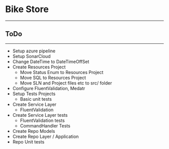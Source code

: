 # Bike Store
---

## ToDo
---

* Setup azure pipeline
* Setup SonarCloud
* Change DateTime to DateTimeOffSet
* Create Resources Project
  * Move Status Enum to Resources Project
  * Move SQL to Resources Project
  * Move SLN and Project files etc to src/ folder
* Configure FluentValidation, Medatr
* Setup Tests Projects
  * Basic unit tests
* Create Service Layer
  * FluentValidation
* Create Service Layer tests
  * FluentValidation tests
  * CommandHandler Tests
* Create Repo Models
* Create Repo Layer / Application
* Repo Unit tests